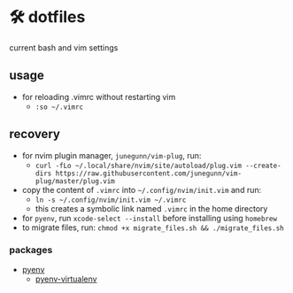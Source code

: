 # 🛠 dotfiles
current bash and vim settings

## usage
- for reloading .vimrc without restarting vim
  - `:so ~/.vimrc`

## recovery
- for nvim plugin manager, `junegunn/vim-plug`, run:
  - `curl -fLo ~/.local/share/nvim/site/autoload/plug.vim --create-dirs https://raw.githubusercontent.com/junegunn/vim-plug/master/plug.vim`
- copy the content of `.vimrc` into `~/.config/nvim/init.vim` and run:
  - `ln -s ~/.config/nvim/init.vim ~/.vimrc`
  - this creates a symbolic link named `.vimrc` in the home directory
- for `pyenv`, run `xcode-select --install` before installing using `homebrew`
- to migrate files, run: `chmod +x migrate_files.sh && ./migrate_files.sh`

### packages
- [pyenv](https://github.com/pyenv/pyenv)
  - [pyenv-virtualenv](https://github.com/pyenv/pyenv-virtualenv)

